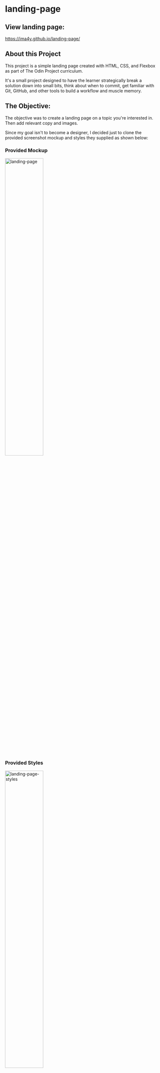 # landing-page

## View landing page: 

https://ima4y.github.io/landing-page/

## About this Project

This project is a simple landing page created with HTML, CSS, and Flexbox as part of The Odin Project curriculum. 

It's a small project designed to have the learner strategically break a solution down into small bits, think about when to commit, get familiar with Git, GitHub, and other tools to build a workflow and muscle memory. 

## The Objective:

The objective was to create a landing page on a topic you're interested in. Then add relevant copy and images. 

Since my goal isn't to become a designer, I decided just to clone the provided screenshot mockup and styles they supplied as shown below:

### Provided Mockup 

<img src="https://github.com/ima4y/landing-page/blob/main/mockups/landing-page-mockup.png" alt="landing-page" width="50%"/>


### Provided Styles

<img src="https://github.com/ima4y/landing-page/blob/main/mockups/top-landing-page-colors-and-stuff.png" alt="landing-page-styles" width="50%"/>

## Tools used

- Git
- Visual Studio Code
- Terminal (Bash)
- GitHub
- Chrome's Browser Dev Tools

## Learning outcomes

- Learning to commit early & often. 
- Becoming familiar with real-world tools. 
- Breaking a large project into small chunks.

## Source of Project

https://www.theodinproject.com/paths/foundations/courses/foundations/lessons/landing-page
